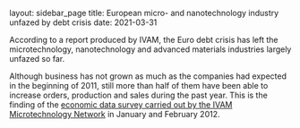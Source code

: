 layout: sidebar_page
title: European micro- and nanotechnology industry unfazed by debt crisis
date: 2021-03-31

According to a report produced by IVAM, the Euro debt crisis has left the microtechnology, nanotechnology and advanced materials industries largely unfazed so far.
<!--break-->
Although business has not grown as much as the companies had expected in the beginning of 2011, still more than half of them have been able to increase orders, production and sales during the past year. This is the finding of the [economic data survey carried out by the IVAM Microtechnology Network](http://www.ivam.de/news/euro_debt_crisis_2011_leaves_european_micro_and_nanotechnology_industry_unfazed?lang=en) in January and February 2012.